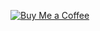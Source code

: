 [![Buy Me a Coffee](https://www.codehim.com/wp-content/uploads/2022/09/bmc-button.png)](https://www.buymeacoffee.com/juanegameryt)